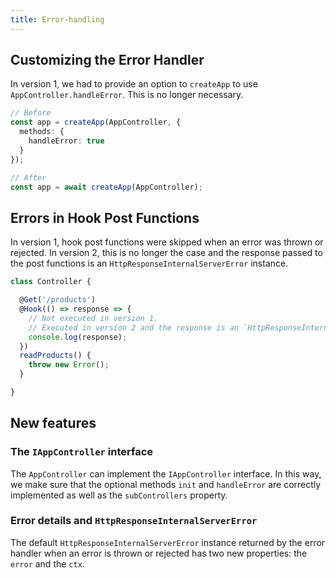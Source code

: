 ```yaml
---
title: Error-handling
---
```


## Customizing the Error Handler

In version 1, we had to provide an option to `createApp` to use `AppController.handleError`. This is no longer necessary.

```typescript
// Before
const app = createApp(AppController, {
  methods: {
    handleError: true
  }
});

// After
const app = await createApp(AppController);
```

## Errors in Hook Post Functions

In version 1, hook post functions were skipped when an error was thrown or rejected. In version 2, this is no longer the case and the response passed to the post functions is an `HttpResponseInternalServerError` instance.

```typescript
class Controller {

  @Get('/products')
  @Hook(() => response => {
    // Not executed in version 1.
    // Executed in version 2 and the response is an `HttpResponseInternalServerError` instance.
    console.log(response);
  })
  readProducts() {
    throw new Error();
  }

}
```

## New features

### The `IAppController` interface

The `AppController` can implement the `IAppController` interface. In this way, we make sure that the optional methods `init` and `handleError` are correctly implemented as well as the `subControllers` property.

### Error details and `HttpResponseInternalServerError`

The default `HttpResponseInternalServerError` instance returned by the error handler when an error is thrown or rejected has two new properties:
the `error` and the `ctx`.
